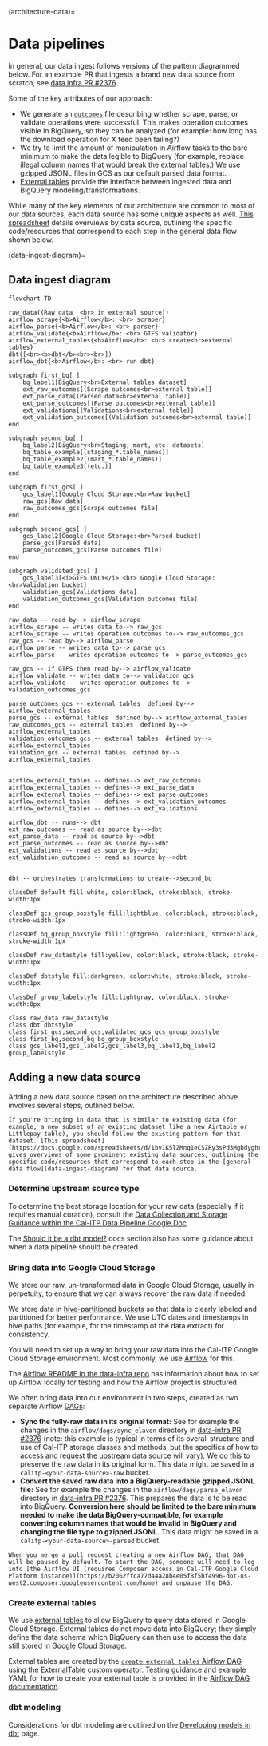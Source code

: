 (architecture-data)=

# Data pipelines

In general, our data ingest follows versions of the pattern diagrammed below. For an example PR that ingests a brand new data source from scratch, see [data infra PR #2376](https://github.com/cal-itp/data-infra/pull/2376).

Some of the key attributes of our approach:

- We generate an [`outcomes`](https://github.com/cal-itp/data-infra/blob/main/packages/calitp-data-infra/calitp_data_infra/storage.py#L418) file describing whether scrape, parse, or validate operations were successful. This makes operation outcomes visible in BigQuery, so they can be analyzed (for example: how long has the download operation for X feed been failing?)
- We try to limit the amount of manipulation in Airflow tasks to the bare minimum to make the data legible to BigQuery (for example, replace illegal column names that would break the external tables.) We use gzipped JSONL files in GCS as our default parsed data format.
- [External tables](https://cloud.google.com/bigquery/docs/external-data-sources#external_tables) provide the interface between ingested data and BigQuery modeling/transformations.

While many of the key elements of our architecture are common to most of our data sources, each data source has some unique aspects as well. [This spreadsheet](https://docs.google.com/spreadsheets/d/1bv1K5lZMnq1eCSZRy3sPd3MgbdyghrMl4u8HvjNjWPw/edit#gid=0) details overviews by data source, outlining the specific code/resources that correspond to each step in the general data flow shown below.

(data-ingest-diagram)=

## Data ingest diagram

```{mermaid}
flowchart TD

raw_data((Raw data  <br> in external source))
airflow_scrape{<b>Airflow</b>: <br> scraper}
airflow_parse{<b>Airflow</b>: <br> parser}
airflow_validate{<b>Airflow</b>: <br> GTFS validator}
airflow_external_tables{<b>Airflow</b>: <br> create<br>external tables}
dbt([<br><b>dbt</b><br><br>])
airflow_dbt{<b>Airflow</b>: <br> run dbt}

subgraph first_bq[ ]
    bq_label1[BigQuery<br>External tables dataset]
    ext_raw_outcomes[(Scrape outcomes<br>external table)]
    ext_parse_data[(Parsed data<br>external table)]
    ext_parse_outcomes[(Parse outcomes<br>external table)]
    ext_validations[(Validations<br>external table)]
    ext_validation_outcomes[(Validation outcomes<br>external table)]
end

subgraph second_bq[ ]
    bq_label2[BigQuery<br>Staging, mart, etc. datasets]
    bq_table_example[(staging_*.table_names)]
    bq_table_example2[(mart_*.table_names)]
    bq_table_example3[(etc.)]
end

subgraph first_gcs[ ]
    gcs_label1[Google Cloud Storage:<br>Raw bucket]
    raw_gcs[Raw data]
    raw_outcomes_gcs[Scrape outcomes file]
end

subgraph second_gcs[ ]
    gcs_label2[Google Cloud Storage:<br>Parsed bucket]
    parse_gcs[Parsed data]
    parse_outcomes_gcs[Parse outcomes file]
end

subgraph validated_gcs[ ]
    gcs_label3[<i>GTFS ONLY</i> <br> Google Cloud Storage:<br>Validation bucket]
    validation_gcs[Validations data]
    validation_outcomes_gcs[Validation outcomes file]
end

raw_data -- read by--> airflow_scrape
airflow_scrape -- writes data to--> raw_gcs
airflow_scrape -- writes operation outcomes to--> raw_outcomes_gcs
raw_gcs -- read by--> airflow_parse
airflow_parse -- writes data to--> parse_gcs
airflow_parse -- writes operation outcomes to--> parse_outcomes_gcs

raw_gcs -- if GTFS then read by--> airflow_validate
airflow_validate -- writes data to--> validation_gcs
airflow_validate -- writes operation outcomes to--> validation_outcomes_gcs

parse_outcomes_gcs -- external tables  defined by--> airflow_external_tables
parse_gcs -- external tables  defined by--> airflow_external_tables
raw_outcomes_gcs -- external tables  defined by--> airflow_external_tables
validation_outcomes_gcs -- external tables  defined by--> airflow_external_tables
validation_gcs -- external tables  defined by--> airflow_external_tables


airflow_external_tables -- defines--> ext_raw_outcomes
airflow_external_tables -- defines--> ext_parse_data
airflow_external_tables -- defines--> ext_parse_outcomes
airflow_external_tables -- defines--> ext_validation_outcomes
airflow_external_tables -- defines--> ext_validations

airflow_dbt -- runs--> dbt
ext_raw_outcomes -- read as source by-->dbt
ext_parse_data -- read as source by-->dbt
ext_parse_outcomes -- read as source by-->dbt
ext_validations -- read as source by-->dbt
ext_validation_outcomes -- read as source by-->dbt


dbt -- orchestrates transformations to create-->second_bq

classDef default fill:white, color:black, stroke:black, stroke-width:1px

classDef gcs_group_boxstyle fill:lightblue, color:black, stroke:black, stroke-width:1px

classDef bq_group_boxstyle fill:lightgreen, color:black, stroke:black, stroke-width:1px

classDef raw_datastyle fill:yellow, color:black, stroke:black, stroke-width:1px

classDef dbtstyle fill:darkgreen, color:white, stroke:black, stroke-width:1px

classDef group_labelstyle fill:lightgray, color:black, stroke-width:0px

class raw_data raw_datastyle
class dbt dbtstyle
class first_gcs,second_gcs,validated_gcs gcs_group_boxstyle
class first_bq,second_bq bq_group_boxstyle
class gcs_label1,gcs_label2,gcs_label3,bq_label1,bq_label2 group_labelstyle
```

## Adding a new data source

Adding a new data source based on the architecture described above involves several steps, outlined below.

```{note}
If you're bringing in data that is similar to existing data (for example, a new subset of an existing dataset like a new Airtable or Littlepay table), you should follow the existing pattern for that dataset. [This spreadsheet](https://docs.google.com/spreadsheets/d/1bv1K5lZMnq1eCSZRy3sPd3MgbdyghrMl4u8HvjNjWPw/edit#gid=0) gives overviews of some prominent existing data sources, outlining the specific code/resources that correspond to each step in the [general data flow](data-ingest-diagram) for that data source.
```

### Determine upstream source type

To determine the best storage location for your raw data (especially if it requires manual curation), consult the [Data Collection and Storage Guidance within the Cal-ITP Data Pipeline Google Doc](https://docs.google.com/document/d/1-l6c99UUZ0o3Ln9S_CAt7iitGHvriewWhKDftESE2Dw/edit).

The [Should it be a dbt model?](tool_choice) docs section also has some guidance about when a data pipeline should be created.

### Bring data into Google Cloud Storage

We store our raw, un-transformed data in Google Cloud Storage, usually in perpetuity, to ensure that we can always recover the raw data if needed.

We store data in [hive-partitioned buckets](https://cloud.google.com/bigquery/docs/hive-partitioned-queries#supported_data_layouts) so that data is clearly labeled and partitioned for better performance. We use UTC dates and timestamps in hive paths (for example, for the timestamp of the data extract) for consistency.

You will need to set up a way to bring your raw data into the Cal-ITP Google Cloud Storage environment. Most commonly, we use [Airflow](https://airflow.apache.org/) for this.

The [Airflow README in the data-infra repo](https://github.com/cal-itp/data-infra/tree/main/airflow#readme) has information about how to set up Airflow locally for testing and how the Airflow project is structured.

We often bring data into our environment in two steps, created as two separate Airflow [DAGs](https://airflow.apache.org/docs/apache-airflow/stable/core-concepts/dags.html):

- **Sync the fully-raw data in its original format:** See for example the changes in the `airflow/dags/sync_elavon` directory in [data-infra PR #2376](https://github.com/cal-itp/data-infra/pull/2376/files) (note: this example is typical in terms of its overall structure and use of Cal-ITP storage classes and methods, but the specifics of how to access and request the upstream data source will vary). We do this to preserve the raw data in its original form. This data might be saved in a `calitp-<your-data-source>-raw` bucket.
- **Convert the saved raw data into a BigQuery-readable gzipped JSONL file:** See for example the changes in the `airflow/dags/parse_elavon` directory in [data-infra PR #2376](https://github.com/cal-itp/data-infra/pull/2376/files). This prepares the data is to be read into BigQuery. **Conversion here should be limited to the bare minimum needed to make the data BigQuery-compatible, for example converting column names that would be invalid in BigQuery and changing the file type to gzipped JSONL.** This data might be saved in a `calitp-<your-data-source>-parsed` bucket.

```{note}
When you merge a pull request creating a new Airflow DAG, that DAG will be paused by default. To start the DAG, someone will need to log into [the Airflow UI (requires Composer access in Cal-ITP Google Cloud Platform instance)](https://b2062ffca77d44a28b4e05f8f5bf4996-dot-us-west2.composer.googleusercontent.com/home) and unpause the DAG. 
```

### Create external tables

We use [external tables](https://cloud.google.com/bigquery/docs/external-data-sources#external_tables) to allow BigQuery to query data stored in Google Cloud Storage. External tables do not move data into BigQuery; they simply define the data schema which BigQuery can then use to access the data still stored in Google Cloud Storage.

External tables are created by the [`create_external_tables` Airflow DAG](https://github.com/cal-itp/data-infra/tree/main/airflow/dags/create_external_tables) using the [ExternalTable custom operator](https://github.com/cal-itp/data-infra/blob/main/airflow/plugins/operators/external_table.py). Testing guidance and example YAML for how to create your external table is provided in the [Airflow DAG documentation](https://github.com/cal-itp/data-infra/tree/main/airflow/dags/create_external_tables#create_external_tables).

### dbt modeling

Considerations for dbt modeling are outlined on the [Developing models in dbt](developing-dbt-models) page.
